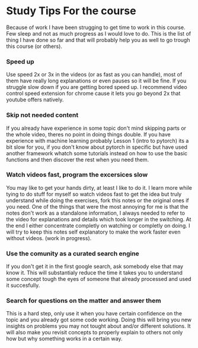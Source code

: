 # Study Tips For the course

Because of work I have been strugging to get time to work in this course. Few sleep and not as much progress as I would love to do. This is the list of thing I have done so far and that will probably help you as well to go trough this course (or others).

### Speed up

Use speed 2x or 3x in the videos (or as fast as you can handle), most of them have really long explanations or even pauses so it will be fine. If you struggle slow down if you are getting bored speed up. I recommend video control speed extension for chrome cause it lets you go beyond 2x that youtube offers natively.

### Skip not needed content

If you already have experience in some topic don't mind skipping parts or the whole video, theres no point in doing things double. If you have experience with machine learning probably Lesson 1 (intro to pytorch) its a bit slow for you, if you don't know about pytorch in specific but have used another framework whatch some tutorials instead on how to use the basic functions and then discover the rest when you need them.

### Watch videos fast, program the excersices slow

You may like to get your hands dirty, at least I like to do it. I learn more while tying to do stuff for myself so watch videos fast to get the idea but truly understand while doing the exercises, fork this notes or the original ones if you need. One of the things that were the most annoying for me is that the notes don't work as a standalone information, I always needed to refer to the video for explanations and details which took longer in the switching. At the end I either concentrate completly on watching or completly on doing. I will try to keep this notes self explanatory to make the work faster even without videos. (work in progress).

### Use the comunity as a curated search engine

If you don't get it in the first google search, ask somebody else that may know it. This will substantialy reduce the time it takes you to understand some concept tough the eyes of someone that already processed and used it succesfully.

### Search for questions on the matter and answer them

This is a hard step, only use it when you have certain confidence on the topic and you already got some code working. Doing this will bring you new insights on problems you may not tought about and/or different solutions. It will also make you revisit concepts to properly explain to others not only how but why something works in a certain way.

